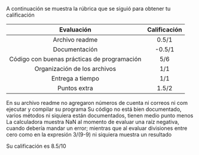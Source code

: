 A continuación se muestra la rúbrica que se siguió para obtener tu calificación 

| Evaluación | Calificación |
|:-----------:|:--------:|
| Archivo readme |  0.5/1  |
| Documentación |  -0.5/1  |
| Código con buenas prácticas de programación |  5/6  |
| Organización de los archivos |  1/1 |
| Entrega a tiempo |  1/1 |
| Puntos extra | 1.5/2  |

En su archivo readme no agregaron números de cuenta ni correos ni com ejecutar y compilar su programa
Su código no está bien documentado, varios métodos ni siquiera están documentados, tienen medio punto menos
La calculadora muestra NaN al momento de evaluar una raíz negativa, cuando debería mandar un error; mientras que al evaluar divisiones entre cero como en la expresión 3/(9-9) ni siquiera muestra un resultado

Su calificación es 8.5/10